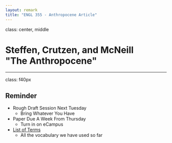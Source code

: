 ```yaml
---
layout: remark
title: "ENGL 355 - Anthropocene Article"
---
```

class: center, middle

# Steffen, Crutzen, and McNeill <br> "The Anthropocene"
---
class: f40px

## Reminder

* Rough Draft Session Next Tuesday
	* Bring Whatever You Have
* Paper Due A Week From Thursday
	* Turn in on eCampus
* [List of Terms](http://andrew.pilsch.com/courses/engl355fall2018/documents/terms.pdf)
	* All the vocabulary we have used so far
